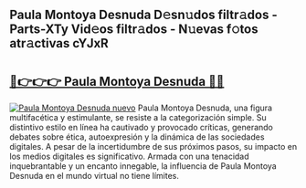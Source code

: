 ## Paula Montoya Desnuda D𝚎sn𝚞dos filtr𝚊dos - Parts-XTy Vid𝚎os filtr𝚊dos - N𝚞evas f𝚘tos atr𝚊ctivas cYJxR

# <h2><a href="http://mbbeclo.tromn.icu/?c=Paula+Montoya+Desnuda">🔗👉👉👉 Paula Montoya Desnuda 🔗🔗</a></h2>

[![Paula Montoya Desnuda nuevo](https://i.imgur.com/pEAQMta.gif)](http://mbbeclo.tromn.icu/?c=Paula+Montoya+Desnuda)
Paula Montoya Desnuda, una figura multifacética y estimulante, se resiste a la categorización simple. Su distintivo estilo en línea ha cautivado y provocado críticas, generando debates sobre ética, autoexpresión y la dinámica de las sociedades digitales. A pesar de la incertidumbre de sus próximos pasos, su impacto en los medios digitales es significativo. Armada con una tenacidad inquebrantable y un encanto innegable, la influencia de Paula Montoya Desnuda en el mundo virtual no tiene límites.
